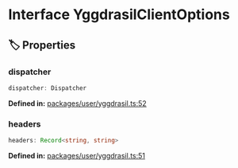 # Interface YggdrasilClientOptions

## 🏷️ Properties

### dispatcher

```ts
dispatcher: Dispatcher
```
<p style="font-size: 14px; color: var(--vp-c-text-2)">
<strong>Defined in:</strong> <a href="https://github.com/voxelum/minecraft-launcher-core-node/blob/master/packages/user/yggdrasil.ts#L52" target="_blank" rel="noreferrer">packages/user/yggdrasil.ts:52</a>
</p>


### headers <Badge type="info" text="optional" />

```ts
headers: Record<string, string>
```
<p style="font-size: 14px; color: var(--vp-c-text-2)">
<strong>Defined in:</strong> <a href="https://github.com/voxelum/minecraft-launcher-core-node/blob/master/packages/user/yggdrasil.ts#L51" target="_blank" rel="noreferrer">packages/user/yggdrasil.ts:51</a>
</p>



